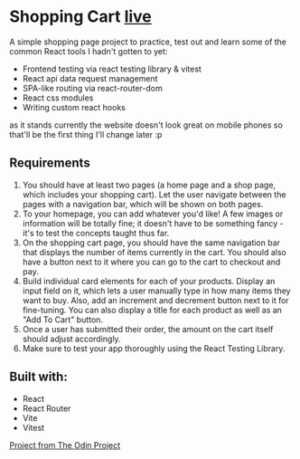 # Shopping Cart [live](https://greenarron.github.io/shopping-cart/)

A simple shopping page project to practice, test out and learn some of the common React tools I hadn't gotten to yet:

- Frontend testing via react testing library & vitest
- React api data request management
- SPA-like routing via react-router-dom
- React css modules
- Writing custom react hooks

as it stands currently the website doesn't look great on mobile phones so that'll be the first thing I'll change later :p

## Requirements

1.  You should have at least two pages (a home page and a shop page, which includes your shopping cart). Let the user navigate between the pages with a navigation bar, which will be shown on both pages.
2.  To your homepage, you can add whatever you'd like! A few images or information will be totally fine; it doesn't have to be something fancy - it's to test the concepts taught thus far.
3.  On the shopping cart page, you should have the same navigation bar that displays the number of items currently in the cart. You should also have a button next to it where you can go to the cart to checkout and pay.
4.  Build individual card elements for each of your products. Display an input field on it, which lets a user manually type in how many items they want to buy. Also, add an increment and decrement button next to it for fine-tuning. You can also display a title for each product as well as an "Add To Cart" button.
5.  Once a user has submitted their order, the amount on the cart itself should adjust accordingly.
6.  Make sure to test your app thoroughly using the React Testing Library.

## Built with:

- React
- React Router
- Vite
- Vitest

[Project from The Odin Project](https://www.theodinproject.com/lessons/node-path-react-new-shopping-cart)
